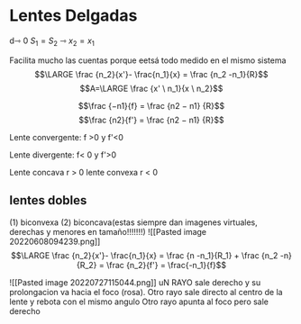 # Lentes Delgadas
d⇾ 0 
$S_1 = S_2$ ⇾ $x_2 = x_1$



Facilita mucho las cuentas porque eetsá todo medido en el mismo sistema
$$\LARGE \frac {n_2}{x'}- \frac{n_1}{x} = \frac {n_2 -n_1}{R}$$
$$A=\LARGE \frac {x' \ n_1}{x \ n_2}$$

$$\frac {−n1}{f} = \frac {n2 − n1} {R}$$
$$\frac {n2}{f'} = \frac {n2 − n1} {R}$$

Lente convergente: 
f >0 y f'<0

Lente divergente:
f< 0 y f'>0

Lente concava r > 0
lente convexa r < 0

## lentes dobles
(1) biconvexa (2) biconcava(estas siempre dan imagenes virtuales, derechas y menores en tamaño!!!!!!!)
![[Pasted image 20220608094239.png]]
$$\LARGE \frac {n_2}{x'}- \frac{n_1}{x} = \frac {n -n_1}{R_1} +  \frac {n_2 -n}{R_2} = \frac {n_2}{f'} = \frac{-n_1}{f}$$

![[Pasted image 20220727115044.png]]
uN RAYO sale derecho y su prolongacion va hacia el foco (rosa). Otro rayo sale directo al centro de la lente y rebota con el mismo angulo
Otro rayo apunta al foco pero sale derecho

